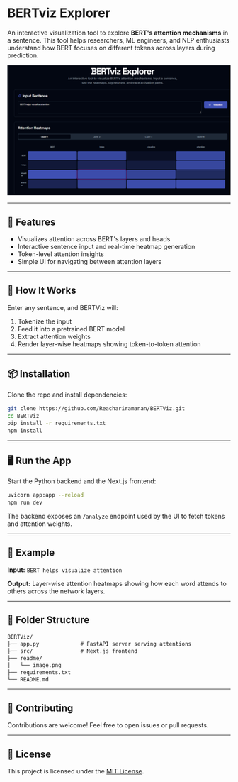 # BERTviz Explorer

An interactive visualization tool to explore **BERT's attention mechanisms** in a sentence. This tool helps researchers, ML engineers, and NLP enthusiasts understand how BERT focuses on different tokens across layers during prediction.

![BERTviz Explorer Demo](./readme/image.png)

---

## 🚀 Features

- Visualizes attention across BERT's layers and heads
- Interactive sentence input and real-time heatmap generation
- Token-level attention insights
- Simple UI for navigating between attention layers

---

## 🧠 How It Works

Enter any sentence, and BERTViz will:

1. Tokenize the input
2. Feed it into a pretrained BERT model
3. Extract attention weights
4. Render layer-wise heatmaps showing token-to-token attention

---

## 📦 Installation

Clone the repo and install dependencies:

```bash
git clone https://github.com/Reachariramanan/BERTViz.git
cd BERTViz
pip install -r requirements.txt
npm install
````

---

## 🖥️ Run the App

Start the Python backend and the Next.js frontend:

```bash
uvicorn app:app --reload
npm run dev
```

The backend exposes an `/analyze` endpoint used by the UI to fetch tokens and attention weights.

---

## 📝 Example

**Input:**
`BERT helps visualize attention`

**Output:**
Layer-wise attention heatmaps showing how each word attends to others across the network layers.

---

## 📁 Folder Structure

```
BERTViz/
├── app.py             # FastAPI server serving attentions
├── src/               # Next.js frontend
├── readme/
│   └── image.png
├── requirements.txt
└── README.md
```

---

## 🤝 Contributing

Contributions are welcome! Feel free to open issues or pull requests.

---

## 📄 License

This project is licensed under the [MIT License](LICENSE).

```
